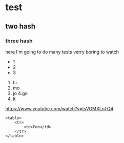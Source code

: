 # test
## two hash
### three hash
here I'm going to do many tests verry boring to watch

* 1
* 2
* 3

1. hi
2. mo
3. jo
4.go
5.  it

https://www.youtube.com/watch?v=tsVOMXLnTQ4

```
<table>
    <tr>
        <td>Foo</td>
    </tr>
</table>
```
